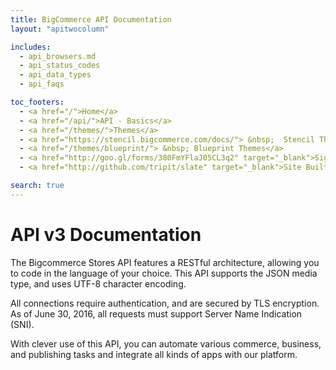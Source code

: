 ```yaml
---
title: BigCommerce API Documentation
layout: "apitwocolumn"

includes:
  - api_browsers.md
  - api_status_codes
  - api_data_types
  - api_faqs

toc_footers:
  - <a href="/">Home</a>
  - <a href="/api/">API - Basics</a>
  - <a href="/themes/">Themes</a>
  - <a href="https://stencil.bigcommerce.com/docs/"> &nbsp;  Stencil Themes</a>
  - <a href="/themes/blueprint/"> &nbsp; Blueprint Themes</a>
  - <a href="http://goo.gl/forms/380FmYFlaJ05CL3q2" target="_blank">Sign Up for the Developer Newsletter</a>
  - <a href="http://github.com/tripit/slate" target="_blank">Site Built with Slate</a>

search: true
---
```


# API v3 Documentation

The Bigcommerce Stores API features a RESTful architecture, allowing you to code in the language of your choice. This API supports the JSON media type, and uses UTF-8 character encoding.

All connections require authentication, and are secured by TLS encryption. As of June 30, 2016, all requests must support Server Name Indication (SNI).

With clever use of this API, you can automate various commerce, business, and publishing tasks and integrate all kinds of apps with our platform.
